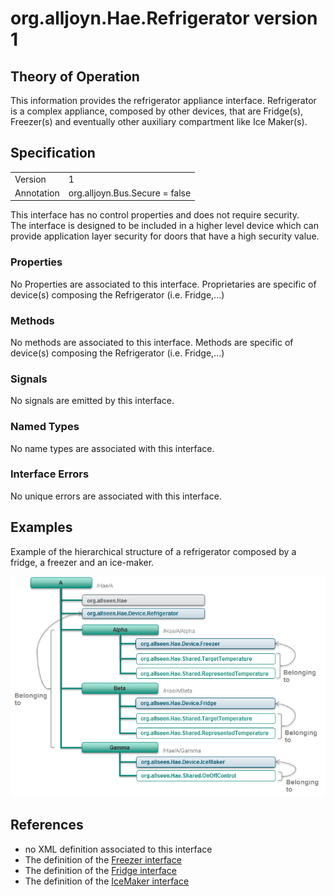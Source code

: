 # org.alljoyn.Hae.Refrigerator version 1

## Theory of Operation

This information provides the refrigerator appliance interface.
Refrigerator is a complex appliance, composed by other devices, that are 
Fridge(s), Freezer(s) and eventually other auxiliary compartment like 
Ice Maker(s).

## Specification

|                       |                                                                       |
|-----------------------|-----------------------------------------------------------------------|
| Version               | 1                                                                     |
| Annotation            | org.alljoyn.Bus.Secure = false                                        |

This interface has no control properties and does not require security.  
The interface is designed to be included in a higher level device which can
provide application layer security for doors that have a high security value.

### Properties

No Properties are associated to this interface.
Proprietaries are specific of device(s) composing the Refrigerator
(i.e. Fridge,...)   

### Methods

No methods are associated to this interface.
Methods are specific of device(s) composing the Refrigerator (i.e. Fridge,...)   

### Signals

No signals are emitted by this interface.

### Named Types

No name types are associated with this interface.

### Interface Errors

No unique errors are associated with this interface.

## Examples

Example of the hierarchical structure of a refrigerator composed by a fridge,
a freezer and an ice-maker.

![Hae Refrigerator Structure][Hae Refrigerator Structure]

[Hae Refrigerator Structure]: hae_refrigerator_device_hierarchy.png


## References

  * no XML definition associated to this interface
  * The definition of the [Freezer interface](Freezer-v1)
  * The definition of the [Fridge interface](Fridge-v1)
  * The definition of the [IceMaker interface](IceMaker-v1)
